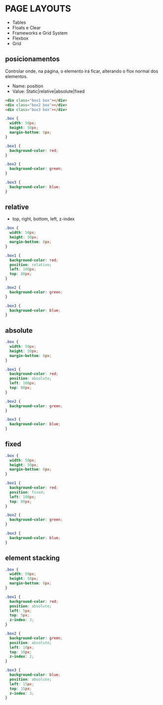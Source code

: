 # PAGE LAYOUTS
- Tables
- Floats e Clear
- Frameworks e Grid System
- Flexbox
- Grid

## posicionamentos

Controlar onde, na página, o elemento irá ficar, alterando o flox normal dos elementos.

- Name: position
- Value: Static|relative|absolute|fixed

```HTML
<div class="box1 box"></div>
<div class="box2 box"></div>
<div class="box3 box"></div>
```

```CSS
.box {
  width: 50px;
  height: 50px;
  margin-bottom: 8px;
}

.box1 {
  background-color: red;
}

.box2 {
  background-color: green;
}

.box3 {
  background-color: blue;
}
```

## relative
- top, right, bottom, left, z-index

```CSS
.box {
  width: 50px;
  height: 50px;
  margin-bottom: 8px;
}

.box1 {
  background-color: red;
  position: relative;
  left: 100px;
  top: 80px;
}

.box2 {
  background-color: green;
}

.box3 {
  background-color: blue;
}
```

## absolute
```CSS
.box {
  width: 50px;
  height: 50px;
  margin-bottom: 8px;
}

.box1 {
  background-color: red;
  position: absolute;
  left: 100px;
  top: 80px;
}

.box2 {
  background-color: green;
}

.box3 {
  background-color: blue;
}
```
## fixed
```CSS
.box {
  width: 50px;
  height: 50px;
  margin-bottom: 8px;
}

.box1 {
  background-color: red;
  position: fixed;
  left: 100px;
  top: 80px;
}

.box2 {
  background-color: green;
}

.box3 {
  background-color: blue;
}
```
## element stacking
```CSS
.box {
  width: 50px;
  height: 50px;
  margin-bottom: 8px;
}

.box1 {
  background-color: red;
  position: absolute;
  left: 5px;
  top: 5px;
  z-index: 3;
}

.box2 {
  background-color: green;
  position: absolute;
  left: 10px;
  top: 10px;
  z-index: 2;
}

.box3 {
  background-color: blue;
  position: absolute;
  left: 15px;
  top: 15px;
  z-index: 3;
}
```